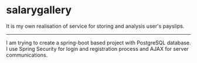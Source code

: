 # salarygallery
 
It is my own realisation of service for storing and analysis user's payslips.
***
I am trying to create a spring-boot based project with PostgreSQL database. 
I use Spring Security for login and registration process and AJAX for server communications.
